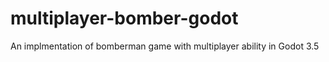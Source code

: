 # multiplayer-bomber-godot
An implmentation of bomberman game with multiplayer ability in Godot 3.5
